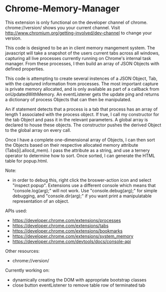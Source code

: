 # Chrome-Memory-Manager
This extension is only functional on the developer channel of chrome. chrome://version/ shows you your current channel. Visit http://www.chromium.org/getting-involved/dev-channel to change your version. 

This code is designed to be an in client memory mangement system. The javascript will take a snapshot of the users current tabs across all windows, capturing all live processes currently running on Chrome's internal task manager. From these processes, I then build an array of JSON Objects with defined properties.

This code is attempting to create several instences of a JSON Object, Tab, with the captured information from processes. The most important capture is private memory allocated, and is only available as part of a callback from onUpdatedWithMemory. An eventListener gets the update ping and returns a dictionary of process Objects that can then be manipulated. 

An if statement detects that a process is a tab that process has an array of length 1 associated with the process object. If true, I call my constructor for the tab Object and pass it in the relevant parameters. A global array is declared to house these objects. The constructor pushes the derived Object to the global array on every call. 

Once I have a complete one-dimensional array of Objects, I can then sort the Objects based on their respective allocated memory attribute (Tabs[i].allocd_mem). I pass the attribute as a string, and use a ternery operator to determine how to sort. Once sorted, I can generate the HTML table for popup.html.  

Note:
- in order to debug this, right click the broswer-action icon and select "inspect popup". Extensions use a 
different console which means that "console.log(arg);" will not work. Use "console.debug(arg);" for simple debugging, and "console.dir(arg);" if you want print a manipulatable representation of an object. 

APIs used:
- https://developer.chrome.com/extensions/processes
- https://developer.chrome.com/extensions/tabs
- https://developer.chrome.com/extensions/bookmarks
- https://developer.chrome.com/extensions/system_memory
- https://developer.chrome.com/devtools/docs/console-api

Other resources:
- chrome://version/ 


Currently working on:

- dynamically creating the DOM with appropriate bootstrap classes
- close button eventListener to remove table row of terminated tab

